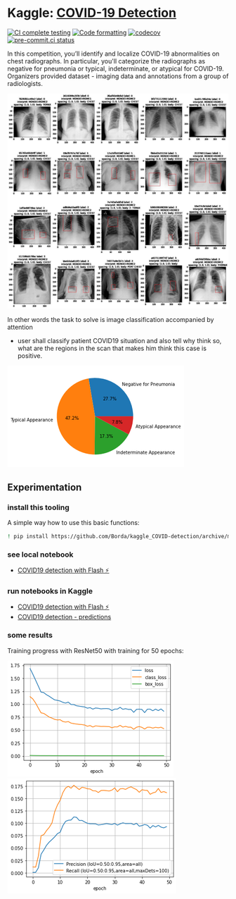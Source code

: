 # Kaggle: [COVID-19 Detection](https://www.kaggle.com/c/siim-covid19-detection)

[![CI complete testing](https://github.com/Borda/kaggle_COVID-detection/actions/workflows/ci_testing.yml/badge.svg?branch=main&event=push)](https://github.com/Borda/kaggle_COVID-detection/actions/workflows/ci_testing.yml)
[![Code formatting](https://github.com/Borda/kaggle_COVID-detection/actions/workflows/code-format.yml/badge.svg?branch=main&event=push)](https://github.com/Borda/kaggle_COVID-detection/actions/workflows/code-format.yml)
[![codecov](https://codecov.io/gh/Borda/kaggle_COVID-detection/branch/main/graph/badge.svg)](https://codecov.io/gh/Borda/kaggle_COVID-detection)
[![pre-commit.ci status](https://results.pre-commit.ci/badge/github/Borda/kaggle_COVID-detection/main.svg)](https://results.pre-commit.ci/latest/github/Borda/kaggle_COVID-detection/main)

In this competition, you’ll identify and localize COVID-19 abnormalities on chest radiographs.
In particular, you'll categorize the radiographs as negative for pneumonia or typical, indeterminate, or atypical for COVID-19.
Organizers provided dataset - imaging data and annotations from a group of radiologists.

![Sample images](./assets/image-class-samples.jpg)

In other words the task to solve is image classification accompanied by attention

- user shall classify patient COVID19 situation and also tell why think so, what are the regions in the scan that makes him think this case is positive.

![Label distribution](./assets/labels-pie.png)

## Experimentation

### install this tooling

A simple way how to use this basic functions:

```bash
! pip install https://github.com/Borda/kaggle_COVID-detection/archive/main.zip
```

### see local notebook

- [COVID19 detection with Flash ⚡](notebooks/COVID-detection-with-Lightning-Flash.ipynb)

### run notebooks in Kaggle

- [COVID19 detection with Flash ⚡](https://www.kaggle.com/jirkaborovec/covid-detection-with-lightning-flash)
- [COVID19 detection - predictions](https://www.kaggle.com/jirkaborovec/covid-detection-with-lightning-flash-predictions)

### some results

Training progress with ResNet50 with training  for 50 epochs:

![Training process](./assets/logging-loss.png)
![Training process](./assets/logging-metric.png)
